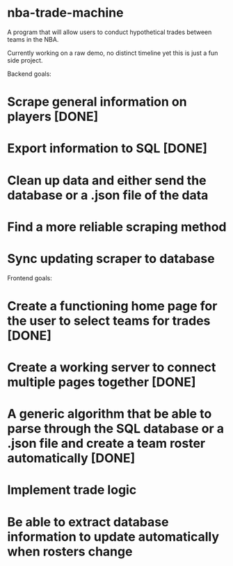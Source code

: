 # nba-trade-machine
A program that will allow users to conduct hypothetical trades between teams in the NBA.

Currently working on a raw demo, no distinct timeline yet this is just a fun side project.

Backend goals:

# Scrape general information on players [DONE]

# Export information to SQL [DONE]

# Clean up data and either send the database or a .json file of the data

# Find a more reliable scraping method

# Sync updating scraper to database

Frontend goals:

# Create a functioning home page for the user to select teams for trades [DONE]

# Create a working server to connect multiple pages together [DONE]

# A generic algorithm that be able to parse through the SQL database or a .json file and create a team roster automatically [DONE]

# Implement trade logic

# Be able to extract database information to update automatically when rosters change
